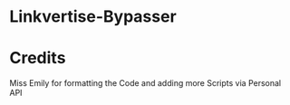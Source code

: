# Linkvertise-Bypasser

# Credits
Miss Emily for formatting the Code and adding more Scripts via Personal API
